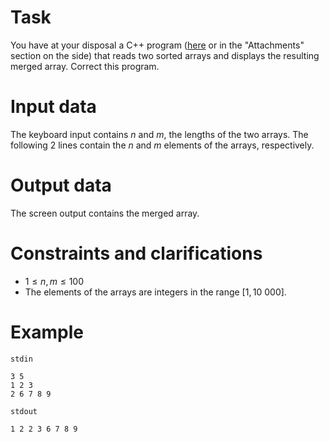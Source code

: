 
# Task
You have at your disposal a C++ program ([here](interclasare.cpp) or in the "Attachments" section on the side) that reads two sorted arrays and displays the resulting merged array. Correct this program.

# Input data
The keyboard input contains $n$ and $m$, the lengths of the two arrays. The following 2 lines contain the $n$ and $m$ elements of the arrays, respectively.

# Output data
The screen output contains the merged array.

# Constraints and clarifications
- $1 \le n, m \le 100$
- The elements of the arrays are integers in the range $[1, 10\ 000]$.

# Example
`stdin`
```
3 5
1 2 3
2 6 7 8 9
```
`stdout`
```
1 2 2 3 6 7 8 9
```

